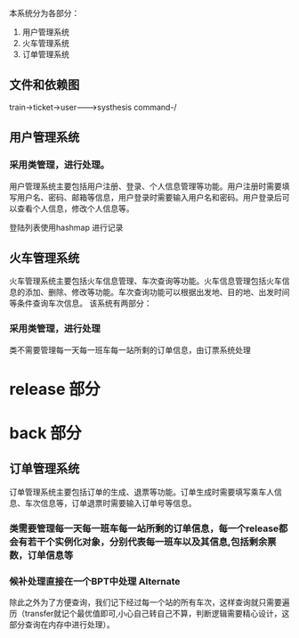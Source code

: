 本系统分为各部分：
1. 用户管理系统
2. 火车管理系统
3. 订单管理系统
## 文件和依赖图
train->ticket->user--->systhesis
            command-/

## 用户管理系统
### 采用类管理，进行处理。
用户管理系统主要包括用户注册、登录、个人信息管理等功能。用户注册时需要填写用户名、密码、邮箱等信息，用户登录时需要输入用户名和密码。用户登录后可以查看个人信息，修改个人信息等。

登陆列表使用hashmap 进行记录
## 火车管理系统
火车管理系统主要包括火车信息管理、车次查询等功能。火车信息管理包括火车信息的添加、删除、修改等功能。车次查询功能可以根据出发地、目的地、出发时间等条件查询车次信息。
该系统有两部分：
### 采用类管理，进行处理
类不需要管理每一天每一班车每一站所剩的订单信息，由订票系统处理

# release 部分

# back 部分


## 订单管理系统
订单管理系统主要包括订单的生成、退票等功能。订单生成时需要填写乘车人信息、车次信息等，订单退票时需要输入订单号等信息。
### 类需要管理每一天每一班车每一站所剩的订单信息，每一个release都会有若干个实例化对象，分别代表每一班车以及其信息,包括剩余票数，订单信息等

### 候补处理直接在一个BPT中处理 Alternate

除此之外为了方便查询，我们记下经过每一个站的所有车次，这样查询就只需要遍历（transfer就记个最优值即可,小心自己转自己不算，判断逻辑需要精心设计，这部分查询在内存中进行处理）。


